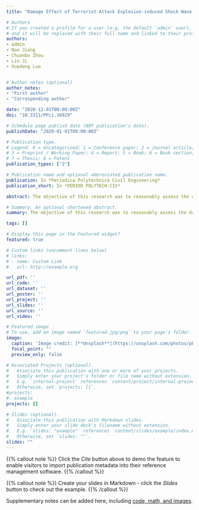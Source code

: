 ```yaml
---
title: "Damage Effect of Terrorist Attack Explosion-induced Shock Wave in a Double-deck Island Platform Metro Station"

# Authors
# If you created a profile for a user (e.g. the default `admin` user), write the username (folder name) here 
# and it will be replaced with their full name and linked to their profile.
authors:
- admin
- Nan Jiang
- Chuanbo Zhou
- Lin Ji
- Xuedong Luo


# Author notes (optional)
author_notes:
- "First author"
- "Corresponding author"

date: "2020-12-01T00:00:00Z"
doi: "10.3311/PPci.16929"

# Schedule page publish date (NOT publication's date).
publishDate: "2020-01-01T00:00:00Z"

# Publication type.
# Legend: 0 = Uncategorized; 1 = Conference paper; 2 = Journal article;
# 3 = Preprint / Working Paper; 4 = Report; 5 = Book; 6 = Book section;
# 7 = Thesis; 8 = Patent
publication_types: ["2"]

# Publication name and optional abbreviated publication name.
publication: In *Periodica Polytechnica Civil Engineering*
publication_short: In *PERIOD POLYTECH-CIV*

abstract: The objective of this research was to reasonably assess the damage to people and station structures caused by terrorist attack explosion at metro stations, taking the Liyuan station of Wuhan metro which adopts double-deck island platform as an typical example. The TNT explosion process inside the metro station was calculated and analyzed using the dynamic finite element numerical simulation software LS-DYNA. First, the peak overpressure curve and the positive pressure time curve of the shock wave of explosive under the condition of confined space in the metro station were obtained. Then, through the comparison and analysis of the theoretical formulas of explosive shock wave propagation characteristics, the accuracy and reliability of numerical calculation methods and model parameters were verified. At last, combining with the overpressure criterion of shock wave in explosive air, the distribution characteristics of the casualties in the metro station under the explosion shock wave are analyzed, and the dynamic response and damage effect of the pillar structure of the metro station under the explosion shock wave are studied.

# Summary. An optional shortened abstract.
summary: The objective of this research was to reasonably assess the damage to people and station structures caused by terrorist attack explosion at metro stations, taking the Liyuan station of Wuhan metro which adopts double-deck island platform as an typical example. The TNT explosion process inside the metro station was calculated and analyzed using the dynamic finite element numerical simulation software LS-DYNA. First, the peak overpressure curve and the positive pressure time curve of the shock wave of explosive under the condition of confined space in the metro station were obtained. Then, through the comparison and analysis of the theoretical formulas of explosive shock wave propagation characteristics, the accuracy and reliability of numerical calculation methods and model parameters were verified. At last, combining with the overpressure criterion of shock wave in explosive air, the distribution characteristics of the casualties in the metro station under the explosion shock wave are analyzed, and the dynamic response and damage effect of the pillar structure of the metro station under the explosion shock wave are studied.

tags: []

# Display this page in the Featured widget?
featured: true

# Custom links (uncomment lines below)
# links:
# - name: Custom Link
#   url: http://example.org

url_pdf: ''
url_code: ''
url_dataset: ''
url_poster: ''
url_project: ''
url_slides: ''
url_source: ''
url_video: ''

# Featured image
# To use, add an image named `featured.jpg/png` to your page's folder. 
image:
  caption: 'Image credit: [**Unsplash**](https://unsplash.com/photos/pLCdAaMFLTE)'
  focal_point: ""
  preview_only: false

# Associated Projects (optional).
#   Associate this publication with one or more of your projects.
#   Simply enter your project's folder or file name without extension.
#   E.g. `internal-project` references `content/project/internal-project/index.md`.
#   Otherwise, set `projects: []`.
#projects:
#- example
projects: []

# Slides (optional).
#   Associate this publication with Markdown slides.
#   Simply enter your slide deck's filename without extension.
#   E.g. `slides: "example"` references `content/slides/example/index.md`.
#   Otherwise, set `slides: ""`.
slides: ""
---
```


{{% callout note %}}
Click the *Cite* button above to demo the feature to enable visitors to import publication metadata into their reference management software.
{{% /callout %}}

{{% callout note %}}
Create your slides in Markdown - click the *Slides* button to check out the example.
{{% /callout %}}

Supplementary notes can be added here, including [code, math, and images](https://wowchemy.com/docs/writing-markdown-latex/).
